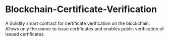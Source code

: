 # Blockchain-Certificate-Verification
A Solidity smart contract for certificate verification on the blockchain. Allows only the owner to issue certificates and enables public verification of issued certificates.
